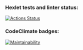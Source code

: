 ### Hexlet tests and linter status:
[![Actions Status](https://github.com/gudzii-ov/python-project-49/actions/workflows/hexlet-check.yml/badge.svg)](https://github.com/gudzii-ov/python-project-49/actions)

### CodeClimate badges:
[![Maintainability](https://api.codeclimate.com/v1/badges/818aa8925c0b1537f399/maintainability)](https://codeclimate.com/github/gudzii-ov/project-lvl4-s445/maintainability)
